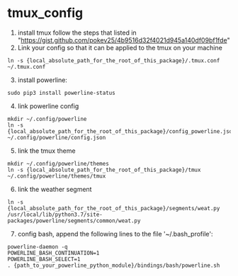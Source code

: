 # tmux_config
1. install tmux follow the steps that listed in "https://gist.github.com/pokev25/4b9516d32f4021d945a140df09bf1fde"
2. Link your config so that it can be applied to the tmux on your machine
```
ln -s {local_absolute_path_for_the_root_of_this_package}/.tmux.conf ~/.tmux.conf
```
3. install powerline:
```
sudo pip3 install powerline-status
```

4. link powerline config
```
mkdir ~/.config/powerline
ln -s {local_absolute_path_for_the_root_of_this_package}/config_powerline.json ~/.config/powerline/config.json
```

5. link the tmux theme
```
mkdir ~/.config/powerline/themes
ln -s {local_absolute_path_for_the_root_of_this_package}/tmux ~/.config/powerline/themes/tmux
```

6. link the weather segment
```
ln -s {local_absolute_path_for_the_root_of_this_package}/segments/weat.py /usr/local/lib/python3.7/site-packages/powerline/segments/common/weat.py
```
7. config bash, append the following lines to the file '~/.bash_profile':
```
powerline-daemon -q
POWERLINE_BASH_CONTINUATION=1
POWERLINE_BASH_SELECT=1
. {path_to_your_powerline_python_module}/bindings/bash/powerline.sh
```
